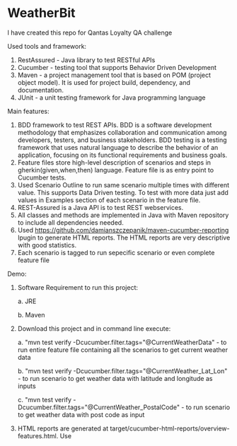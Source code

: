# WeatherBit
I have created this repo for Qantas Loyalty QA challenge

Used tools and framework:
1. RestAssured - Java library to test RESTful APIs
2. Cucumber - testing tool that supports Behavior Driven Development
3. Maven - a project management tool that is based on POM (project object model). It is used for project build, dependency, and documentation.
4. JUnit - a unit testing framework for Java programming language

Main features:
1. BDD framework to test REST APIs. BDD is a software development methodology that emphasizes collaboration and communication among developers, testers, and business stakeholders. BDD testing is a testing framework that uses natural language to describe the behavior of an application, focusing on its functional requirements and business goals.
2. Feature files store high-level description of scenarios and steps in gherkin(given,when,then) language. Feature file is as entry point to Cucumber tests.
3. Used Scenario Outline to run same scenario multiple times with different value. This supports Data Driven testing. To test with more data just add values in Examples section of each scenario in the feature file.
4. REST-Assured is a Java API is to test REST webservices. 
5. All classes and methods are implemented in Java with Maven repository to include all dependencies needed.
6. Used https://github.com/damianszczepanik/maven-cucumber-reporting lpugin to generate HTML reports. The HTML reports are very descriptive with good statistics.
7. Each scenario is tagged to run sepecific scenario or even complete feature file

Demo:
1. Software Requirement to run this project:
    
   a. JRE
   
   b. Maven
2. Download this project and in command line execute:
   
   a. "mvn test verify -Dcucumber.filter.tags="@CurrentWeatherData"  - to run entire feature file containing all the scenarios to get current weather data
   
   b. "mvn test verify -Dcucumber.filter.tags="@CurrentWeather_Lat_Lon" - to run scenario to get weather data with latitude and longitude as inputs
   
   c. "mvn test verify -Dcucumber.filter.tags="@CurrentWeather_PostalCode" - to run scenario to get weather data with post code as input
3. HTML reports are generated at target/cucumber-html-reports/overview-features.html. Use  
   

